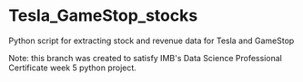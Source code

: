 # Tesla_GameStop_stocks
Python script for extracting stock and revenue data for Tesla and GameStop

Note: this branch was created to satisfy IMB's Data Science Professional Certificate week 5 python project.
